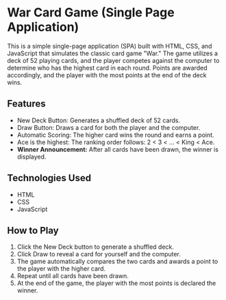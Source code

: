 # War Card Game (Single Page Application)

This is a simple single-page application (SPA) built with HTML, CSS, and JavaScript that simulates the classic card game "War." The game utilizes a deck of 52 playing cards, and the player competes against the computer to determine who has the highest card in each round. Points are awarded accordingly, and the player with the most points at the end of the deck wins.

## Features

- New Deck Button: Generates a shuffled deck of 52 cards.
- Draw Button: Draws a card for both the player and the computer.
- Automatic Scoring: The higher card wins the round and earns a point.
- Ace is the highest: The ranking order follows: 2 < 3 < ... < King < Ace.
- **Winner Announcement:** After all cards have been drawn, the winner is displayed.

## Technologies Used

- HTML
- CSS
- JavaScript

## How to Play

1. Click the New Deck button to generate a shuffled deck.
2. Click Draw to reveal a card for yourself and the computer.
3. The game automatically compares the two cards and awards a point to the player with the higher card.
4. Repeat until all cards have been drawn.
5. At the end of the game, the player with the most points is declared the winner.
